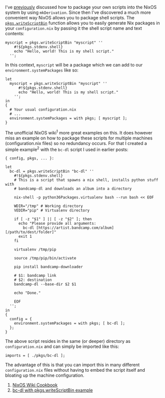 I've [previously](/post/managing-shell-scripts-on-nixos.html) discussed how to
package your own scripts into the NixOS system by using `mkDerivation`. Since
then I've discovered a much more convenient way NixOS allows you to package
shell scripts. The
[`pkgs.writeScriptBin`](https://github.com/NixOS/nixpkgs/blob/master/pkgs/build-support/trivial-builders.nix#L58)
function allows you to easily generate Nix packages in your `configuration.nix`
by passing it the shell script name and text contents:

```
myscript = pkgs.writeScriptBin "myscript" ''
    #!${pkgs.stdenv.shell}
    echo "Hello, world! This is my shell script."
  '';
```

In this context, `myscript` will be a package which we can add to our `environment.systemPackages` like so:

```
let
  myscript = pkgs.writeScriptBin "myscript" ''
      #!${pkgs.stdenv.shell}
      echo "Hello, world! This is my shell script."
    '';
in
{
  # Your usual configuration.nix
  # ...
  environment.systemPackages = with pkgs; [ myscript ];
}
```

The unofficial NixOS wiki<sup>1</sup> more great examples on this. It does however miss an example on how to package these scripts for multiple machines (configuration.nix files) so no redundancy occurs. For that I created a simple example<sup>2</sup> with the `bc-dl` script I used in earlier posts:

```
{ config, pkgs, ... }:

let
  bc-dl = pkgs.writeScriptBin "bc-dl" ''
    #!${pkgs.stdenv.shell}
    # This is a script that spawns a nix shell, installs python stuff with
    # bandcamp-dl and downloads an album into a directory

    nix-shell -p python36Packages.virtualenv bash --run bash << EOF

    WDIR="/tmp" # Working directory
    VEDIR="pip" # Virtualenv directory

    if [ -z "$1" ] || [ -z "$2" ]; then
      echo "Please provide all arguments: 
        bc-dl [https://artist.bandcamp.com/album] [/path/to/dest/folder]"
      exit 1
    fi

    virtualenv /tmp/pip

    source /tmp/pip/bin/activate

    pip install bandcamp-downloader

    # $1: bandcamp link
    # $2: destination
    bandcamp-dl --base-dir $2 $1

    echo "Done."

    EOF
  '';
in
{
  config = {
    environment.systemPackages = with pkgs; [ bc-dl ];
  };
}
```

The above script resides in the same (or deeper) directory as `configuration.nix` and can simply be imported like this:

```
imports = [ ./pkgs/bc-dl ];
```

The advantage of this is that you can import this in many different `configuration.nix` files without having to embed the script itself and bloating up the machine configuration.

1. [NixOS Wiki Cookbook](https://nixos.wiki/wiki/Nix_Cookbook)
1. [bc-dl with pkgs.writeScriptBin example](https://github.com/fuerbringer/nixfiles/blob/master/pkgs/bc-dl/default.nix)
